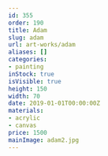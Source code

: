 ```yaml
---
id: 355
order: 190
title: Adam
slug: adam
url: art-works/adam
aliases: []
categories:
- painting
inStock: true
isVisible: true
height: 150
width: 70
date: 2019-01-01T00:00:00Z
materials:
- acrylic
- canvas
price: 1500
mainImage: adam2.jpg
---
```


